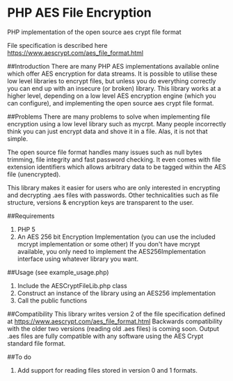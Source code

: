 PHP AES File Encryption
=============

PHP implementation of the open source aes crypt file format

File specification is described here
https://www.aescrypt.com/aes_file_format.html

##Introduction
There are many PHP AES implementations available online which offer AES encryption for data streams.  It is possible to utilise these low level libraries to encrypt files, but unless you do everything correctly you can end up with an insecure (or broken) library.  This library works at a higher level, depending on a low level AES encryption engine (which you can configure), and implementing the open source aes crypt file format.

##Problems
There are many problems to solve when implementing file encryption using a low level library such as mycrpt.  Many people incorrectly think you can just encrypt data and shove it in a file.  Alas, it is not that simple.

The open source file format handles many issues such as null bytes trimming, file integrity and fast password checking.  It even comes with file extension identifiers which allows arbitrary data to be tagged within the AES file (unencrypted).

This library makes it easier for users who are only interested in encrypting and decrypting .aes files with passwords.  Other technicalities such as file structure, versions & encryption keys are transparent to the user.

##Requirements
1. PHP 5
2. An AES 256 bit Encryption Implementation (you can use the included mcrypt implementation or some other)
If you don't have mcrypt available, you only need to implement the AES256Implementation interface using whatever library you want.

##Usage (see example_usage.php)
1. Include the AESCryptFileLib.php class
2. Construct an instance of the library using an AES256 implementation
3. Call the public functions

##Compatibility
This library writes version 2 of the file specification defined at https://www.aescrypt.com/aes_file_format.html
Backwards compatibility with the older two versions (reading old .aes files) is coming soon.
Output .aes files are fully compatible with any software using the AES Crypt standard file format.

##To do
1. Add support for reading files stored in version 0 and 1 formats.